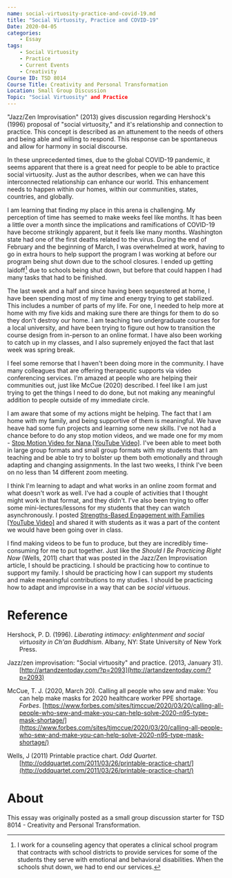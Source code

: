 ```yaml
---
name: social-virtuosity-practice-and-covid-19.md
title: "Social Virtuosity, Practice and COVID-19"
Date: 2020-04-05  
categories:
    - Essay
tags:
    - Social Virtuosity
    - Practice
    - Current Events
    - Creativity
Course ID: TSD 8014  
Course Title: Creativity and Personal Transformation  
Location: Small Group Discussion  
Topic: "Social Virtuosity" and Practice  
---
```


"Jazz/Zen Improvisation" (2013) gives discussion regarding Hershock's (1996) proposal of "social virtuosity," and it's relationship and connection to practice. This concept is described as an attunement to the needs of others and being able and willing to respond. This response can be spontaneous and allow for harmony in social discourse.

In these unprecedented times, due to the global COVID-19 pandemic, it seems apparent that there is a great need for people to be able to practice social virtuosity. Just as the author describes, when we can have this interconnected relationship can enhance our world. This enhancement needs to happen within our homes, within our communities, states, countries, and globally.

I am learning that finding my place in this arena is challenging. My perception of time has seemed to make weeks feel like months. It has been a little over a month since the implications and ramifications of COVID-19 have become strikingly apparent, but it feels like many months. Washington state had one of the first deaths related to the virus. During the end of February and the beginning of March, I was overwhelmed at work, having to go in extra hours to help support the program I was working at before our program being shut down due to the school closures. I ended up getting laidoff[^1] due to schools being shut down, but before that could happen I had many tasks that had to be finished.

[^1]: I work for a counseling agency that operates a clinical school program that contracts with school districts to provide services for some of the students they serve with emotional and behavioral disabilities. When the schools shut down, we had to end our services.

The last week and a half and since having been sequestered at home, I have been spending most of my time and energy trying to get stabilized. This includes a number of parts of my life. For one, I needed to help more at home with my five kids and making sure there are things for them to do so they don't destroy our home. I am teaching two undergraduate courses for a local university, and have been trying to figure out how to transition the course design from in-person to an online format. I have also been working to catch up in my classes, and I also supremely enjoyed the fact that last week was spring break.

I feel some remorse that I haven't been doing more in the community. I have many colleagues that are offering therapeutic supports via video conferencing services. I'm amazed at people who are helping their communities out, just like McCue (2020) described. I feel like I am just trying to get the things I need to do done, but not making any meaningful addition to people outside of my immediate circle.

I am aware that some of my actions might be helping. The fact that I am home with my family, and being supportive of them is meaningful. We have heave had some fun projects and learning some new skills. I've not had a chance before to do any stop motion videos, and we made one for my mom - [Stop Motion Video for Nana [YouTube Video]](https://jacobrcampbell.com/blog/2020/03/stop-motion-video-for-nana-youtube-video/). I've been able to meet both in large group formats and small group formats with my students that I am teaching and be able to try to bolster up them both emotionally and through adapting and changing assignments. In the last two weeks, I think I've been on no less than 14 different zoom meeting. 

I think I'm learning to adapt and what works in an online zoom format and what doesn't work as well. I've had a couple of activities that I thought might work in that format, and they didn't. I've also been trying to offer some mini-lectures/lessons for my students that they can watch asynchronously.  I posted [Strengths-Based Engagement with Families [YouTube Video]](https://jacobrcampbell.com/blog/2020/03/strengths-based-engagement-with-families-youtube-video/) and shared it with students as it was a part of the content we would have been going over in class.

I find making videos to be fun to produce, but they are incredibly time-consuming for me to put together. Just like the _Should I Be Practicing Right Now_ (Wells, 2011) chart that was posted in the Jazz/Zen Improvisation article, I should be practicing. I should be practicing how to continue to support my family. I should be practicing how I can support my students and make meaningful contributions to my studies. I should be practicing how to adapt and improvise in a way that can be _social virtuous_.

# Reference

<div style="margin: 0 0 0 2em; text-indent: -2em;" markdown="1">

Hershock, P. D. (1996). _Liberating intimacy: enlightenment and social virtuosity in Ch'an Buddhism_. Albany, NY: State University of New York Press.

Jazz/zen improvisation: "Social virtuosity" and practice. (2013, January 31). [http://artandzentoday.com/?p=2093](http://artandzentoday.com/?p=2093)

McCue, T. J. (2020, March 20). Calling all people who sew and make: You can help make masks for 2020 healthcare worker PPE shortage. _Forbes_. [https://www.forbes.com/sites/tjmccue/2020/03/20/calling-all-people-who-sew-and-make-you-can-help-solve-2020-n95-type-mask-shortage/](https://www.forbes.com/sites/tjmccue/2020/03/20/calling-all-people-who-sew-and-make-you-can-help-solve-2020-n95-type-mask-shortage/)

Wells, J (2011) Printable practice chart. _Odd Quartet_. [http://oddquartet.com/2011/03/26/printable-practice-chart/](http://oddquartet.com/2011/03/26/printable-practice-chart/)

</div>

# About

This essay was originally posted as a small group discussion starter for TSD 8014 - Creativity and Personal Transformation.